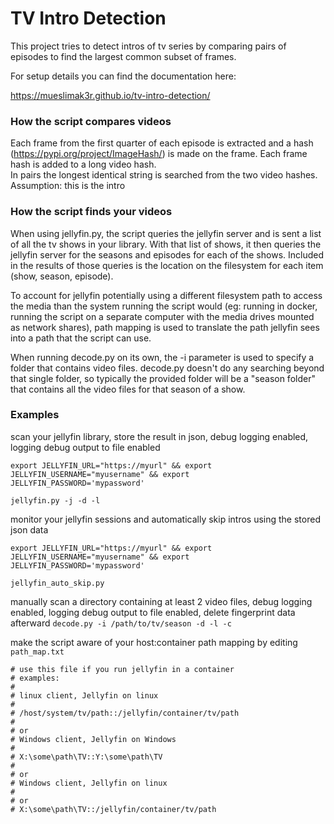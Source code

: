 # TV Intro Detection

This project tries to detect intros of tv series by comparing pairs of episodes to find the largest common subset of frames.

For setup details you can find the documentation here:

https://mueslimak3r.github.io/tv-intro-detection/

### How the script compares videos
Each frame from the first quarter of each episode is extracted and a hash (https://pypi.org/project/ImageHash/) is made on the frame. Each frame hash is added to a long video hash.<br>
In pairs the longest identical string is searched from the two video hashes.<br>
Assumption: this is the intro

### How the script finds your videos
When using jellyfin.py, the script queries the jellyfin server and is sent a list of all the tv shows in your library. With that list of shows, it then queries the jellyfin server for the seasons and episodes for each of the shows. Included in the results of those queries is the location on the filesystem for each item (show, season, episode).

To account for jellyfin potentially using a different filesystem path to access the media than the system running the script would (eg: running in docker, running the script on a separate computer with the media drives mounted as network shares), path mapping is used to translate the path jellyfin sees into a path that the script can use.

When running decode.py on its own, the -i parameter is used to specify a folder that contains video files. decode.py doesn't do any searching beyond that single folder, so typically the provided folder will be a "season folder" that contains all the video files for that season of a show.

### Examples
scan your jellyfin library, store the result in json, debug logging enabled, logging debug output to file enabled

`export JELLYFIN_URL="https://myurl" && export JELLYFIN_USERNAME="myusername" && export JELLYFIN_PASSWORD='mypassword'`

`jellyfin.py -j -d -l`

monitor your jellyfin sessions and automatically skip intros using the stored json data

`export JELLYFIN_URL="https://myurl" && export JELLYFIN_USERNAME="myusername" && export JELLYFIN_PASSWORD='mypassword'`

`jellyfin_auto_skip.py`

manually scan a directory containing at least 2 video files, debug logging enabled, logging debug output to file enabled, delete fingerprint data afterward
`decode.py -i /path/to/tv/season -d -l -c`

make the script aware of your host:container path mapping by editing `path_map.txt`

```
# use this file if you run jellyfin in a container
# examples:
#
# linux client, Jellyfin on linux
#
# /host/system/tv/path::/jellyfin/container/tv/path
#
# or
# Windows client, Jellyfin on Windows
#
# X:\some\path\TV::Y:\some\path\TV
#
# or
# Windows client, Jellyfin on linux
#
# or
# X:\some\path\TV::/jellyfin/container/tv/path
```
